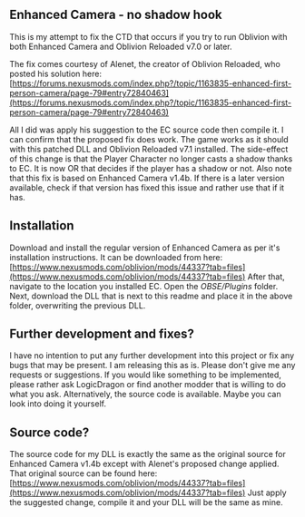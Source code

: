 ## Enhanced Camera - no shadow hook
This is my attempt to fix the CTD that occurs if you try to run Oblivion with both Enhanced Camera and Oblivion Reloaded v7.0 or later. 

The fix comes courtesy of Alenet, the creator of Oblivion Reloaded, who posted his solution here: [https://forums.nexusmods.com/index.php?/topic/1163835-enhanced-first-person-camera/page-79#entry72840463](https://forums.nexusmods.com/index.php?/topic/1163835-enhanced-first-person-camera/page-79#entry72840463)

All I did was apply his suggestion to the EC source code then compile it. I can confirm that the proposed fix does work. The game works as it should with this patched DLL and Oblivion Reloaded v7.1 installed. The side-effect of this change is that the Player Character no longer casts a shadow thanks to EC. It is now OR that decides if the player has a shadow or not. Also note that this fix is based on Enhanced Camera v1.4b. If there is a later version available, check if that version has fixed this issue and rather use that if it has.

## Installation
Download and install the regular version of Enhanced Camera as per it's installation instructions. It can be downloaded from here: [https://www.nexusmods.com/oblivion/mods/44337?tab=files](https://www.nexusmods.com/oblivion/mods/44337?tab=files)
After that, navigate to the location you installed EC. Open the *OBSE/Plugins* folder. Next, download the DLL that is next to this readme and place it in the above folder, overwriting the previous DLL.

## Further development and fixes?
I have no intention to put any further development into this project or fix any bugs that may be present. I am releasing this as is. Please don't give me any requests or suggestions. If you would like something to be implemented, please rather ask LogicDragon or find another modder that is willing to do what you ask. Alternatively, the source code is available. Maybe you can look into doing it yourself.

## Source code?
The source code for my DLL is exactly the same as the original source for Enhanced Camera v1.4b except with Alenet's proposed change applied. That original source can be found here: [https://www.nexusmods.com/oblivion/mods/44337?tab=files](https://www.nexusmods.com/oblivion/mods/44337?tab=files)
Just apply the suggested change, compile it and your DLL will be the same as mine.
